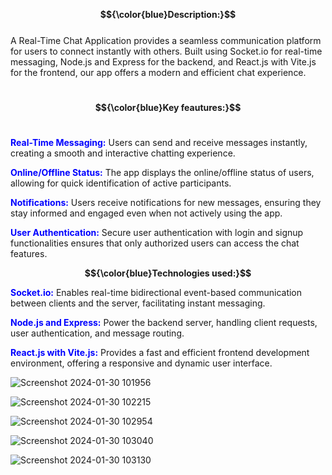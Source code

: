 **$${\color{blue}Description:}$$**</br>
A Real-Time Chat Application provides a seamless communication platform for users to connect instantly with others. Built using Socket.io for real-time messaging, Node.js and Express for the backend, and React.js with Vite.js for the frontend, our app offers a modern and efficient chat experience.

<br>**$${\color{blue}Key feautures:}$$**</br>

**<span style="color: blue;">Real-Time Messaging:</span>** Users can send and receive messages instantly, creating a smooth and interactive chatting experience.

**<span style="color: blue;">Online/Offline Status:</span>** The app displays the online/offline status of users, allowing for quick identification of active participants.

**<span style="color: blue;">Notifications:</span>** Users receive notifications for new messages, ensuring they stay informed and engaged even when not actively using the app.

**<span style="color: blue;">User Authentication:</span>** Secure user authentication with login and signup functionalities ensures that only authorized users can access the chat features.

**$${\color{blue}Technologies used:}$$**

**<span style="color: blue;">Socket.io:</span>** Enables real-time bidirectional event-based communication between clients and the server, facilitating instant messaging.

**<span style="color: blue;">Node.js and Express:</span>** Power the backend server, handling client requests, user authentication, and message routing.

**<span style="color: blue;">React.js with Vite.js:</span>** Provides a fast and efficient frontend development environment, offering a responsive and dynamic user interface.


![Screenshot 2024-01-30 101956](https://github.com/Omar7-leb/ChatApp/assets/125736709/0997d04c-8889-4807-bcf0-caf76b873ab0)

![Screenshot 2024-01-30 102215](https://github.com/Omar7-leb/ChatApp/assets/125736709/04728ab3-665b-4dea-9a54-b3cd2475b4e4)

![Screenshot 2024-01-30 102954](https://github.com/Omar7-leb/ChatApp/assets/125736709/f770da65-b07c-42a8-a08c-592b3ddb9ebb)

![Screenshot 2024-01-30 103040](https://github.com/Omar7-leb/ChatApp/assets/125736709/23ebfb16-8b85-4a0a-9b47-7babce8f8c96)

![Screenshot 2024-01-30 103130](https://github.com/Omar7-leb/ChatApp/assets/125736709/e0aaaf9e-8019-4101-9986-ee6ba0f5dae3)
